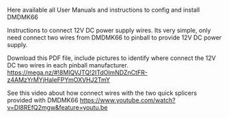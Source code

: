 
Here available all User Manuals and instructions to config and install DMDMK66

Instructions to connect 12V DC power supply wires. Its very simple, only need connect two wires from DMDMK66 to pinball to provide 12V DC power supply. 

Download this PDF file, include pictures to identify where connect the 12V DC two wires in each pinball manufacturer.
https://mega.nz/#!8MlQVJTQ!2ITdOlmNDZnCtFR-z4AMzYrMYjHaIeFPYmOXVHJ2TmY

See this video about how connect wires with the two quick splicers provided with DMDMK66
https://www.youtube.com/watch?v=Dl8REfQ2mgw&feature=youtu.be
